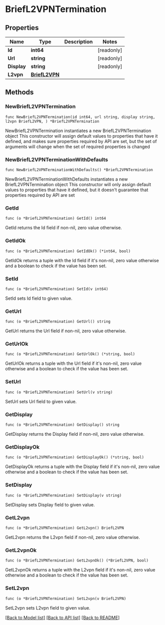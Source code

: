 # BriefL2VPNTermination

## Properties

Name | Type | Description | Notes
------------ | ------------- | ------------- | -------------
**Id** | **int64** |  | [readonly] 
**Url** | **string** |  | [readonly] 
**Display** | **string** |  | [readonly] 
**L2vpn** | [**BriefL2VPN**](BriefL2VPN.md) |  | 

## Methods

### NewBriefL2VPNTermination

`func NewBriefL2VPNTermination(id int64, url string, display string, l2vpn BriefL2VPN, ) *BriefL2VPNTermination`

NewBriefL2VPNTermination instantiates a new BriefL2VPNTermination object
This constructor will assign default values to properties that have it defined,
and makes sure properties required by API are set, but the set of arguments
will change when the set of required properties is changed

### NewBriefL2VPNTerminationWithDefaults

`func NewBriefL2VPNTerminationWithDefaults() *BriefL2VPNTermination`

NewBriefL2VPNTerminationWithDefaults instantiates a new BriefL2VPNTermination object
This constructor will only assign default values to properties that have it defined,
but it doesn't guarantee that properties required by API are set

### GetId

`func (o *BriefL2VPNTermination) GetId() int64`

GetId returns the Id field if non-nil, zero value otherwise.

### GetIdOk

`func (o *BriefL2VPNTermination) GetIdOk() (*int64, bool)`

GetIdOk returns a tuple with the Id field if it's non-nil, zero value otherwise
and a boolean to check if the value has been set.

### SetId

`func (o *BriefL2VPNTermination) SetId(v int64)`

SetId sets Id field to given value.


### GetUrl

`func (o *BriefL2VPNTermination) GetUrl() string`

GetUrl returns the Url field if non-nil, zero value otherwise.

### GetUrlOk

`func (o *BriefL2VPNTermination) GetUrlOk() (*string, bool)`

GetUrlOk returns a tuple with the Url field if it's non-nil, zero value otherwise
and a boolean to check if the value has been set.

### SetUrl

`func (o *BriefL2VPNTermination) SetUrl(v string)`

SetUrl sets Url field to given value.


### GetDisplay

`func (o *BriefL2VPNTermination) GetDisplay() string`

GetDisplay returns the Display field if non-nil, zero value otherwise.

### GetDisplayOk

`func (o *BriefL2VPNTermination) GetDisplayOk() (*string, bool)`

GetDisplayOk returns a tuple with the Display field if it's non-nil, zero value otherwise
and a boolean to check if the value has been set.

### SetDisplay

`func (o *BriefL2VPNTermination) SetDisplay(v string)`

SetDisplay sets Display field to given value.


### GetL2vpn

`func (o *BriefL2VPNTermination) GetL2vpn() BriefL2VPN`

GetL2vpn returns the L2vpn field if non-nil, zero value otherwise.

### GetL2vpnOk

`func (o *BriefL2VPNTermination) GetL2vpnOk() (*BriefL2VPN, bool)`

GetL2vpnOk returns a tuple with the L2vpn field if it's non-nil, zero value otherwise
and a boolean to check if the value has been set.

### SetL2vpn

`func (o *BriefL2VPNTermination) SetL2vpn(v BriefL2VPN)`

SetL2vpn sets L2vpn field to given value.



[[Back to Model list]](../README.md#documentation-for-models) [[Back to API list]](../README.md#documentation-for-api-endpoints) [[Back to README]](../README.md)


